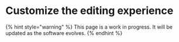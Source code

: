 # Customize the editing experience

{% hint style="warning" %}
This page is a work in progress. It will be updated as the software evolves.
{% endhint %}
